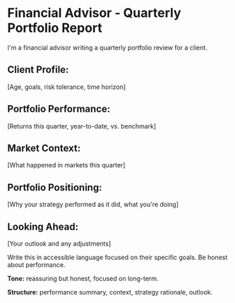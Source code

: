 # Financial Advisor - Quarterly Portfolio Report

I'm a financial advisor writing a quarterly portfolio review for a client.

## Client Profile:
[Age, goals, risk tolerance, time horizon]

## Portfolio Performance:
[Returns this quarter, year-to-date, vs. benchmark]

## Market Context:
[What happened in markets this quarter]

## Portfolio Positioning:
[Why your strategy performed as it did, what you're doing]

## Looking Ahead:
[Your outlook and any adjustments]

Write this in accessible language focused on their specific goals. Be honest about performance.

**Tone:** reassuring but honest, focused on long-term.

**Structure:** performance summary, context, strategy rationale, outlook.
